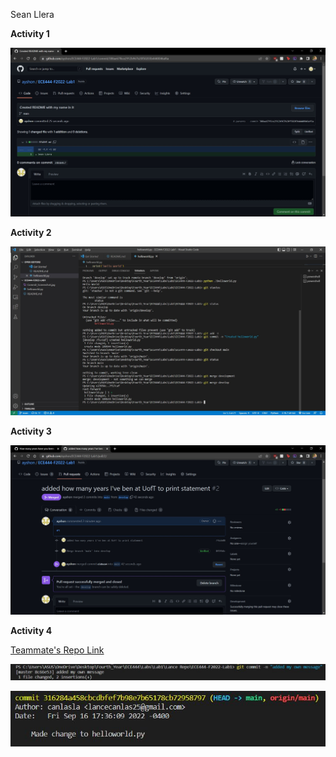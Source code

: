 Sean Llera

**Activity 1**

![Commit Screenshot](Commit_Screenshot.jpg?raw=true "Commit Screenshot")

**Activity 2**

![Merge command Screenshot](Merge_command_screenshot.jpg?raw=true "Merge Command Screenshot")

**Activity 3**

![Successful Merge Screenshot](Successful_merge_screenshot.jpg?raw=true "Successful Merge Screenshot")

**Activity 4**

[Teammate's Repo Link](https://github.com/canlasla/ECE444-F2022-Lab1)

![My Commit to Teammate's Repo Screenshot](Commit_to_teammates_repo_screenshot.jpg?raw=true "My Commit to Teammate's Repo Screenshot")

![Teammate's Commit to my Repo Screenshot](Commit_teammate_made_to_my_repo.jpg?raw=true "Teammate's Commit to my Repo Screenshot")